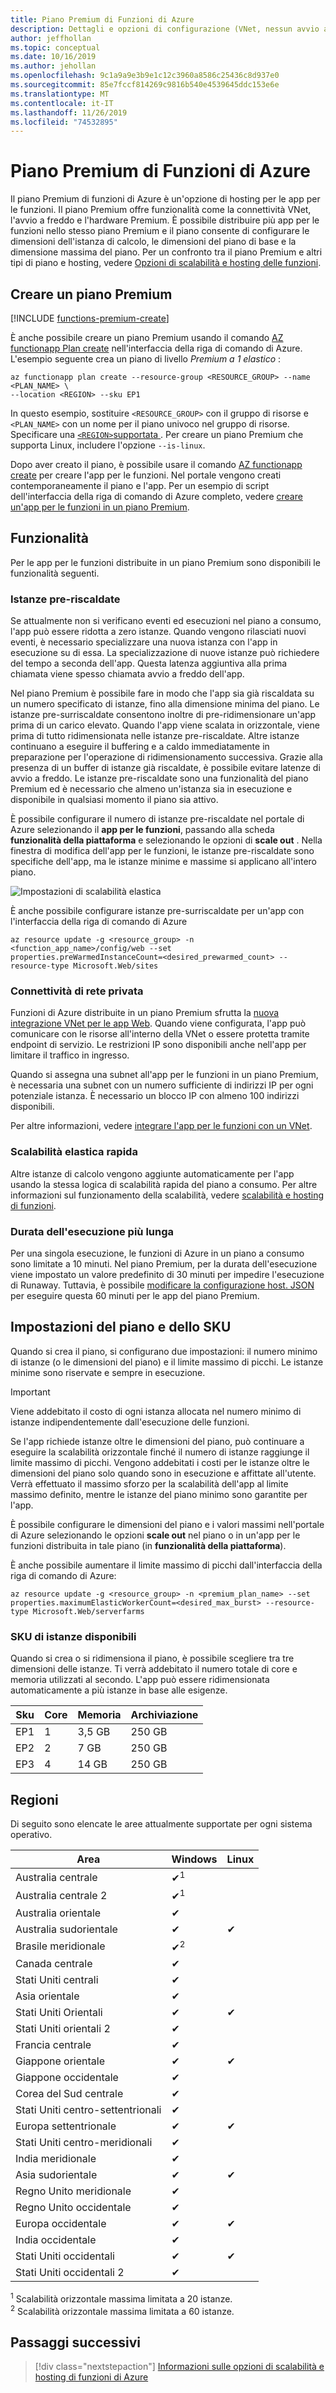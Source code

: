 ```yaml
---
title: Piano Premium di Funzioni di Azure
description: Dettagli e opzioni di configurazione (VNet, nessun avvio a freddo, durata di esecuzione illimitata) per il piano Premium di funzioni di Azure.
author: jeffhollan
ms.topic: conceptual
ms.date: 10/16/2019
ms.author: jehollan
ms.openlocfilehash: 9c1a9a9e3b9e1c12c3960a8586c25436c8d937e0
ms.sourcegitcommit: 85e7fccf814269c9816b540e4539645ddc153e6e
ms.translationtype: MT
ms.contentlocale: it-IT
ms.lasthandoff: 11/26/2019
ms.locfileid: "74532895"
---
```

# <a name="azure-functions-premium-plan"></a>Piano Premium di Funzioni di Azure

Il piano Premium di funzioni di Azure è un'opzione di hosting per le app per le funzioni. Il piano Premium offre funzionalità come la connettività VNet, l'avvio a freddo e l'hardware Premium.  È possibile distribuire più app per le funzioni nello stesso piano Premium e il piano consente di configurare le dimensioni dell'istanza di calcolo, le dimensioni del piano di base e la dimensione massima del piano.  Per un confronto tra il piano Premium e altri tipi di piano e hosting, vedere [Opzioni di scalabilità e hosting delle funzioni](functions-scale.md).

## <a name="create-a-premium-plan"></a>Creare un piano Premium

[!INCLUDE [functions-premium-create](../../includes/functions-premium-create.md)]

È anche possibile creare un piano Premium usando il comando [AZ functionapp Plan create](/cli/azure/functionapp/plan#az-functionapp-plan-create) nell'interfaccia della riga di comando di Azure. L'esempio seguente crea un piano di livello _Premium a 1 elastico_ :

```azurecli-interactive
az functionapp plan create --resource-group <RESOURCE_GROUP> --name <PLAN_NAME> \
--location <REGION> --sku EP1
```

In questo esempio, sostituire `<RESOURCE_GROUP>` con il gruppo di risorse e `<PLAN_NAME>` con un nome per il piano univoco nel gruppo di risorse. Specificare una [`<REGION>`supportata ](#regions). Per creare un piano Premium che supporta Linux, includere l'opzione `--is-linux`.

Dopo aver creato il piano, è possibile usare il comando [AZ functionapp create](/cli/azure/functionapp#az-functionapp-create) per creare l'app per le funzioni. Nel portale vengono creati contemporaneamente il piano e l'app. Per un esempio di script dell'interfaccia della riga di comando di Azure completo, vedere [creare un'app per le funzioni in un piano Premium](scripts/functions-cli-create-premium-plan.md).

## <a name="features"></a>Funzionalità

Per le app per le funzioni distribuite in un piano Premium sono disponibili le funzionalità seguenti.

### <a name="pre-warmed-instances"></a>Istanze pre-riscaldate

Se attualmente non si verificano eventi ed esecuzioni nel piano a consumo, l'app può essere ridotta a zero istanze. Quando vengono rilasciati nuovi eventi, è necessario specializzare una nuova istanza con l'app in esecuzione su di essa.  La specializzazione di nuove istanze può richiedere del tempo a seconda dell'app.  Questa latenza aggiuntiva alla prima chiamata viene spesso chiamata avvio a freddo dell'app.

Nel piano Premium è possibile fare in modo che l'app sia già riscaldata su un numero specificato di istanze, fino alla dimensione minima del piano.  Le istanze pre-surriscaldate consentono inoltre di pre-ridimensionare un'app prima di un carico elevato. Quando l'app viene scalata in orizzontale, viene prima di tutto ridimensionata nelle istanze pre-riscaldate. Altre istanze continuano a eseguire il buffering e a caldo immediatamente in preparazione per l'operazione di ridimensionamento successiva. Grazie alla presenza di un buffer di istanze già riscaldate, è possibile evitare latenze di avvio a freddo.  Le istanze pre-riscaldate sono una funzionalità del piano Premium ed è necessario che almeno un'istanza sia in esecuzione e disponibile in qualsiasi momento il piano sia attivo.

È possibile configurare il numero di istanze pre-riscaldate nel portale di Azure selezionando il **app per le funzioni**, passando alla scheda **funzionalità della piattaforma** e selezionando le opzioni di **scale out** . Nella finestra di modifica dell'app per le funzioni, le istanze pre-riscaldate sono specifiche dell'app, ma le istanze minime e massime si applicano all'intero piano.

![Impostazioni di scalabilità elastica](./media/functions-premium-plan/scale-out.png)

È anche possibile configurare istanze pre-surriscaldate per un'app con l'interfaccia della riga di comando di Azure

```azurecli-interactive
az resource update -g <resource_group> -n <function_app_name>/config/web --set properties.preWarmedInstanceCount=<desired_prewarmed_count> --resource-type Microsoft.Web/sites
```

### <a name="private-network-connectivity"></a>Connettività di rete privata

Funzioni di Azure distribuite in un piano Premium sfrutta la [nuova integrazione VNet per le app Web](../app-service/web-sites-integrate-with-vnet.md).  Quando viene configurata, l'app può comunicare con le risorse all'interno della VNet o essere protetta tramite endpoint di servizio.  Le restrizioni IP sono disponibili anche nell'app per limitare il traffico in ingresso.

Quando si assegna una subnet all'app per le funzioni in un piano Premium, è necessaria una subnet con un numero sufficiente di indirizzi IP per ogni potenziale istanza. È necessario un blocco IP con almeno 100 indirizzi disponibili.

Per altre informazioni, vedere [integrare l'app per le funzioni con un VNet](functions-create-vnet.md).

### <a name="rapid-elastic-scale"></a>Scalabilità elastica rapida

Altre istanze di calcolo vengono aggiunte automaticamente per l'app usando la stessa logica di scalabilità rapida del piano a consumo.  Per altre informazioni sul funzionamento della scalabilità, vedere [scalabilità e hosting di funzioni](./functions-scale.md#how-the-consumption-and-premium-plans-work).

### <a name="longer-run-duration"></a>Durata dell'esecuzione più lunga

Per una singola esecuzione, le funzioni di Azure in un piano a consumo sono limitate a 10 minuti.  Nel piano Premium, per la durata dell'esecuzione viene impostato un valore predefinito di 30 minuti per impedire l'esecuzione di Runaway. Tuttavia, è possibile [modificare la configurazione host. JSON](./functions-host-json.md#functiontimeout) per eseguire questa 60 minuti per le app del piano Premium.

## <a name="plan-and-sku-settings"></a>Impostazioni del piano e dello SKU

Quando si crea il piano, si configurano due impostazioni: il numero minimo di istanze (o le dimensioni del piano) e il limite massimo di picchi.  Le istanze minime sono riservate e sempre in esecuzione.

> [!IMPORTANT]
> Viene addebitato il costo di ogni istanza allocata nel numero minimo di istanze indipendentemente dall'esecuzione delle funzioni.

Se l'app richiede istanze oltre le dimensioni del piano, può continuare a eseguire la scalabilità orizzontale finché il numero di istanze raggiunge il limite massimo di picchi.  Vengono addebitati i costi per le istanze oltre le dimensioni del piano solo quando sono in esecuzione e affittate all'utente.  Verrà effettuato il massimo sforzo per la scalabilità dell'app al limite massimo definito, mentre le istanze del piano minimo sono garantite per l'app.

È possibile configurare le dimensioni del piano e i valori massimi nell'portale di Azure selezionando le opzioni **scale out** nel piano o in un'app per le funzioni distribuita in tale piano (in **funzionalità della piattaforma**).

È anche possibile aumentare il limite massimo di picchi dall'interfaccia della riga di comando di Azure:

```azurecli-interactive
az resource update -g <resource_group> -n <premium_plan_name> --set properties.maximumElasticWorkerCount=<desired_max_burst> --resource-type Microsoft.Web/serverfarms 
```

### <a name="available-instance-skus"></a>SKU di istanze disponibili

Quando si crea o si ridimensiona il piano, è possibile scegliere tra tre dimensioni delle istanze.  Ti verrà addebitato il numero totale di core e memoria utilizzati al secondo.  L'app può essere ridimensionata automaticamente a più istanze in base alle esigenze.  

|Sku|Core|Memoria|Archiviazione|
|--|--|--|--|
|EP1|1|3,5 GB|250 GB|
|EP2|2|7 GB|250 GB|
|EP3|4|14 GB|250 GB|

## <a name="regions"></a>Regioni

Di seguito sono elencate le aree attualmente supportate per ogni sistema operativo.

|Area| Windows | Linux |
|--| -- | -- |
|Australia centrale| ✔<sup>1</sup> | |
|Australia centrale 2| ✔<sup>1</sup> | |
|Australia orientale| ✔ | |
|Australia sudorientale | ✔ | ✔ |
|Brasile meridionale| ✔<sup>2</sup> |  |
|Canada centrale| ✔ |  |
|Stati Uniti centrali| ✔ |  |
|Asia orientale| ✔ |  |
|Stati Uniti Orientali | ✔ | ✔ |
|Stati Uniti orientali 2| ✔ |  |
|Francia centrale| ✔ |  |
|Giappone orientale| ✔ | ✔ |
|Giappone occidentale| ✔ | |
|Corea del Sud centrale| ✔ |  |
|Stati Uniti centro-settentrionali| ✔ |  |
|Europa settentrionale| ✔ | ✔ |
|Stati Uniti centro-meridionali| ✔ |  |
|India meridionale | ✔ | |
|Asia sudorientale| ✔ | ✔ |
|Regno Unito meridionale| ✔ | |
|Regno Unito occidentale| ✔ |  |
|Europa occidentale| ✔ | ✔ |
|India occidentale| ✔ |  |
|Stati Uniti occidentali| ✔ | ✔ |
|Stati Uniti occidentali 2| ✔ |  |

<sup>1</sup> Scalabilità orizzontale massima limitata a 20 istanze.  
<sup>2</sup> Scalabilità orizzontale massima limitata a 60 istanze.


## <a name="next-steps"></a>Passaggi successivi

> [!div class="nextstepaction"]
> [Informazioni sulle opzioni di scalabilità e hosting di funzioni di Azure](functions-scale.md)
